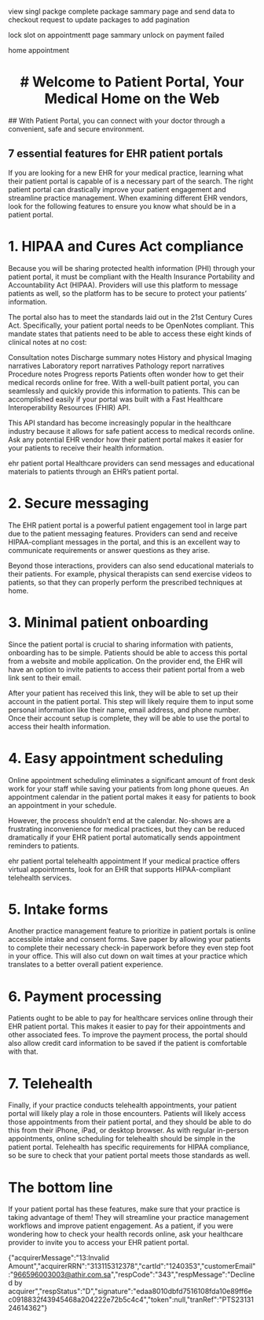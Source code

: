 view singl packge 
complete package sammary page and send data to checkout
request to update  packages to add pagination

lock slot on appointmentt page sammary
unlock on payment failed

home appointment 



<h1 align="center"># Welcome to Patient Portal, Your Medical Home on the Web</h1>
## With Patient Portal, you can connect with your doctor through a convenient, safe and secure environment.


## 7 essential features for EHR patient portals
If you are looking for a new EHR for your medical practice, learning what their patient portal is capable of is a necessary part of the search. The right patient portal can drastically improve your patient engagement and streamline practice management. When examining different EHR vendors, look for the following features to ensure you know what should be in a patient portal.

# 1. HIPAA and Cures Act compliance
Because you will be sharing protected health information (PHI) through your patient portal, it must be compliant with the Health Insurance Portability and Accountability Act (HIPAA). Providers will use this platform to message patients as well, so the platform has to be secure to protect your patients’ information.

The portal also has to meet the standards laid out in the 21st Century Cures Act. Specifically, your patient portal needs to be OpenNotes compliant. This mandate states that patients need to be able to access these eight kinds of clinical notes at no cost:

Consultation notes
Discharge summary notes
History and physical
Imaging narratives
Laboratory report narratives
Pathology report narratives
Procedure notes
Progress reports
Patients often wonder how to get their medical records online for free. With a well-built patient portal, you can seamlessly and quickly provide this information to patients. This can be accomplished easily if your portal was built with a Fast Healthcare Interoperability Resources (FHIR) API.

This API standard has become increasingly popular in the healthcare industry because it allows for safe patient access to medical records online. Ask any potential EHR vendor how their patient portal makes it easier for your patients to receive their health information.

ehr patient portal
Healthcare providers can send messages and educational materials to patients through an EHR’s patient portal.

# 2. Secure messaging
The EHR patient portal is a powerful patient engagement tool in large part due to the patient messaging features. Providers can send and receive HIPAA-compliant messages in the portal, and this is an excellent way to communicate requirements or answer questions as they arise.

Beyond those interactions, providers can also send educational materials to their patients. For example, physical therapists can send exercise videos to patients, so that they can properly perform the prescribed techniques at home.

# 3. Minimal patient onboarding
Since the patient portal is crucial to sharing information with patients, onboarding has to be simple. Patients should be able to access this portal from a website and mobile application. On the provider end, the EHR will have an option to invite patients to access their patient portal from a web link sent to their email.

After your patient has received this link, they will be able to set up their account in the patient portal. This step will likely require them to input some personal information like their name, email address, and phone number. Once their account setup is complete, they will be able to use the portal to access their health information.

# 4. Easy appointment scheduling
Online appointment scheduling eliminates a significant amount of front desk work for your staff while saving your patients from long phone queues. An appointment calendar in the patient portal makes it easy for patients to book an appointment in your schedule.

However, the process shouldn’t end at the calendar. No-shows are a frustrating inconvenience for medical practices, but they can be reduced dramatically if your EHR patient portal automatically sends appointment reminders to patients.

ehr patient portal telehealth appointment
If your medical practice offers virtual appointments, look for an EHR that supports HIPAA-compliant telehealth services.

# 5. Intake forms
Another practice management feature to prioritize in patient portals is online accessible intake and consent forms. Save paper by allowing your patients to complete their necessary check-in paperwork before they even step foot in your office. This will also cut down on wait times at your practice which translates to a better overall patient experience.

# 6. Payment processing
Patients ought to be able to pay for healthcare services online through their EHR patient portal. This makes it easier to pay for their appointments and other associated fees. To improve the payment process, the portal should also allow credit card information to be saved if the patient is comfortable with that.

# 7. Telehealth
Finally, if your practice conducts telehealth appointments, your patient portal will likely play a role in those encounters. Patients will likely access those appointments from their patient portal, and they should be able to do this from their iPhone, iPad, or desktop browser. As with regular in-person appointments, online scheduling for telehealth should be simple in the patient portal. Telehealth has specific requirements for HIPAA compliance, so be sure to check that your patient portal meets those standards as well.

# The bottom line
If your patient portal has these features, make sure that your practice is taking advantage of them! They will streamline your practice management workflows and improve patient engagement. As a patient, if you were wondering how to check your health records online, ask your healthcare provider to invite you to access your EHR patient portal.


{"acquirerMessage":"13:Invalid Amount","acquirerRRN":"313115312378","cartId":"1240353","customerEmail":"966596003003@athir.com.sa","respCode":"343","respMessage":"Declined by acquirer","respStatus":"D","signature":"edaa8010dbfd7516108fda10e89ff6ec0918832f43945468a204222e72b5c4c4","token":null,"tranRef":"PTS2313124614362"}
